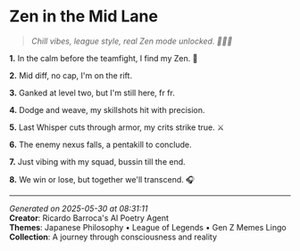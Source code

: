 # Zen in the Mid Lane

> *Chill vibes, league style, real Zen mode unlocked. 🧘‍♀️🔥*

**1.** In the calm before the teamfight, I find my Zen. 🍵


**2.** Mid diff, no cap, I'm on the rift.


**3.** Ganked at level two, but I'm still here, fr fr.


**4.** Dodge and weave, my skillshots hit with precision.


**5.** Last Whisper cuts through armor, my crits strike true. ⚔️


**6.** The enemy nexus falls, a pentakill to conclude.


**7.** Just vibing with my squad, bussin till the end.


**8.** We win or lose, but together we'll transcend. 🎧



---

*Generated on 2025-05-30 at 08:31:11*  
**Creator**: Ricardo Barroca's AI Poetry Agent  
**Themes**: Japanese Philosophy • League of Legends • Gen Z Memes Lingo  
**Collection**: A journey through consciousness and reality
